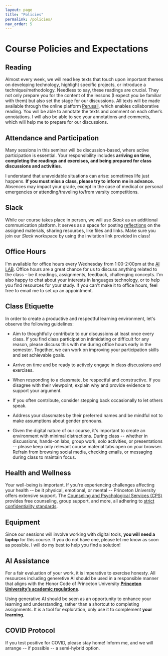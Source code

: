 ```yaml
---
layout: page
title: "Policies"
permalink: /policies/
nav_order: 5
---
```


# Course Policies and Expectations

## Reading

Almost every week, we will read key texts that touch upon important themes on developing technology, highlight specific projects, or introduce a technique/methodology. Needless to say, these readings are crucial. They not only prepare you for the content of the lessons (I expect you be familiar with them) but also set the stage for our discussions. All texts will be made available through the online platform [Perusall](https://www.perusall.com/), which enables collaborative reading. You will be able to annotate the texts and comment on each other’s annotations. I will also be able to see your annotations and comments, which will help me to prepare for our discussions.

<!--
## Class Meeting Types

Below goes an overview of the different types of class meetings we'll have. It is important to note that **discussions -- anchored by the readings -- will be part of every class meeting**, regardless of the type.

- **Discussion**{: .label .label-blue}: Sessions that combine lecturing with discussions, emphasizing critical engagement with the assigned materials.
- **Lab**{: .label .label-red}: Hands-on sessions that apply concepts in a practical setting.
- **Present**{: .label .label-green}: Sessions where students present their projects or research.
- **Field Trip**{: .label .label-yellow}: Visit to Princeton University Library Special Collections.
-->

## Attendance and Participation

Many sessions in this seminar will be discussion-based, where active participation is essential. Your responsibility includes **arriving on time, completing the readings and exercises, and being prepared for class discussions and activities**.

I understand that unavoidable situations can arise: sometimes life just happens. **If you must miss a class, please try to inform me in advance.** Absences may impact your grade, except in the case of medical or personal emergencies or attending/traveling to/from varsity competitions.

## Slack

While our course takes place in person, we will use _Slack_ as an additional communication platform. It serves as a space for posting [reflections](https://join.slack.com/t/frs159/shared_invite/zt-2pl1avtc5-R7ls3K~lDgq02kPn7iVTpA) on the assigned materials, sharing resources, like files and links. Make sure you join our _Slack_ workspace by using the invitation link provided in class!

## Office Hours

I'm available for office hours every Wednesday from 1:00-2:00pm at the [AI LAB](https://ai.princeton.edu/). Office hours are a great chance for us to discuss anything related to the class – be it readings, assignments, feedback, challenging concepts. I'm also happy to chat about your interests in languages technology, or to help you find resources for your study. If you can't make it to office hours, feel free to email me to set up an appointment.

## Class Etiquette

In order to create a productive and respectful learning environment, let's observe the following guidelines:

- Aim to thoughtfully contribute to our discussions at least once every class. If you find class participation intimidating or difficult for any reason, please discuss this with me during office hours early in the semester. Together, we can work on improving your participation skills and set achievable goals.

- Arrive on time and be ready to actively engage in class discussions and exercises.

- When responding to a classmate, be respectful and constructive. If you disagree with their viewpoint, explain why and provide evidence to support your argument.

- If you often contribute, consider stepping back occasionally to let others speak.

- Address your classmates by their preferred names and be mindful not to make assumptions about gender pronouns.

- Given the digital nature of our course, it's important to create an environment with minimal distractions. During class -- whether in discussions, hands-on labs, group work, solo activities, or presentations -- please keep only relevant course material tabs open on your browser. Refrain from browsing social media, checking emails, or messaging during class to maintain focus.

## Health and Wellness

Your well-being is important. If you're experiencing challenges affecting your health -- be it physical, emotional, or mental -- Princeton University offers extensive support. The [Counseling and Psychological Services (CPS)](https://uhs.princeton.edu/counseling-psychological-services) provides free counseling, group support, and more, all adhering to [strict confidentiality standards](https://uhs.princeton.edu/counseling-psychological-services/counseling/confidentiality-cps).

## Equipment

Since our sessions will involve working with digital tools, **you will need a laptop** for this course. If you do not have one, please let me know as soon as possible. I will do my best to help you find a solution!

## AI Assistance

For a fair evaluation of your work, it is imperative to exercise honesty. All resources including generetive AI should be used in a responsible manner that aligns with the Honor Code of Princeton University **[Princeton University’s academic regulations](https://rrr.princeton.edu/2022/students-and-university/24-academic-regulations)**.

Using generative AI should be seen as an opportunity to enhance your learning and understanding, rather than a shortcut to completing assignments. It is a tool for exploration, only use it to complement **your learning**.

## COVID Protocol

If you test positive for COVID, please stay home! Inform me, and we will arrange -- if possible -- a semi-hybrid option.

